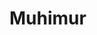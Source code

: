 # Muhimur

<!--
**muhimur9049/muhimur9049** is a ✨ _special_ ✨ repository because its `README.md` (this file) appears on your GitHub profile.

**Website:** https://muhimur.me
**Twitter:** https://twitter.com/Muhimur_
**Snapchat:** muhimur
**Discord:** Muhimur#2089 



Here are some ideas to get you started:

- 🔭 I’m currently working on ...
- 🌱 I’m currently learning ...
- 👯 I’m looking to collaborate on ...
- 🤔 I’m looking for help with ...
- 💬 Ask me about ...
- 📫 How to reach me: ...
- 😄 Pronouns: ...
- ⚡ Fun fact: ...
-->

